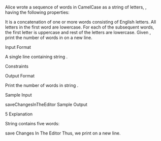 Alice wrote a sequence of words in CamelCase as a string of letters, , having the following properties:

It is a concatenation of one or more words consisting of English letters.
All letters in the first word are lowercase.
For each of the subsequent words, the first letter is uppercase and rest of the letters are lowercase.
Given , print the number of words in  on a new line.

Input Format

A single line containing string .

Constraints

Output Format

Print the number of words in string .

Sample Input

saveChangesInTheEditor
Sample Output

5
Explanation

String  contains five words:

save
Changes
In
The
Editor
Thus, we print  on a new line.

